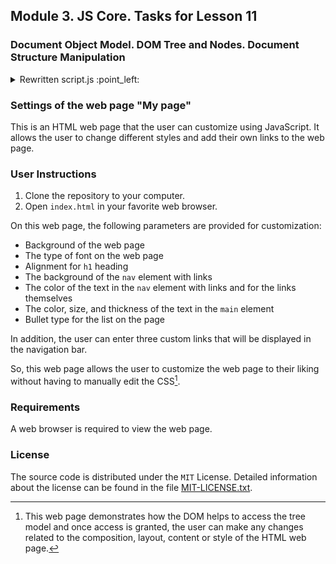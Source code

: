 ## Module 3. JS Core. Tasks for Lesson 11

### Document Object Model. DOM Tree and Nodes. Document Structure Manipulation

<details>

<summary>Rewritten script.js :point_left:</summary>

<br>

The script has been rewritten and creating functions `getUserStyles`, `getUserNavLinks` to collect styles and functions to set them,  such as `setTextColor`, `setNavBackgroundColor`, `setLastChildStyles`.

Now the code can be extended and the number of properties increased.

Functionality — receiving different styles from the user and applying them to page elements — remained unchanged.

</details>

### Settings of the web page "My page"

This is an HTML web page that the user can customize using JavaScript. It allows the user to change different styles and add their own links to the web page.

### User Instructions

1. Clone the repository to your computer.
2. Open `index.html` in your favorite web browser.

On this web page, the following parameters are provided for customization:

- Background of the web page
- The type of font on the web page
- Alignment for `h1` heading
- The background of the `nav` element with links
- The color of the text in the `nav` element with links and for the links themselves
- The color, size, and thickness of the text in the `main` element
- Bullet type for the list on the page

In addition, the user can enter three custom links that will be displayed in the navigation bar.

So, this web page allows the user to customize the web page to their liking without having to manually edit the CSS[^1].

[^1]: This web page demonstrates how the DOM helps to access the tree model and once access is granted, the user can make any changes related to the composition, layout, content or style of the HTML web page.

### Requirements

A web browser is required to view the web page.

### License

The source code is distributed under the `MIT` License. Detailed information about the license can be found in the file [MIT-LICENSE.txt](https://github.com/it-tinyangel/JS-core-the-Document-Object-Model-the-DOM-Tree-and-Nodes-Settings-of-web-page-using-DOM/blob/main-en/MIT-LICENSE.txt).
